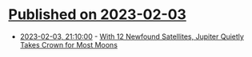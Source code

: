 # [Published on 2023-02-03](index.md)

* [2023-02-03, 21:10:00](https://soylentnews.org/article.pl?sid=23/02/02/1926243&from=rss) - [With 12 Newfound Satellites, Jupiter Quietly Takes Crown for Most Moons](https://soylentnews.org/article.pl?sid=23/02/02/1926243&from=rss)
